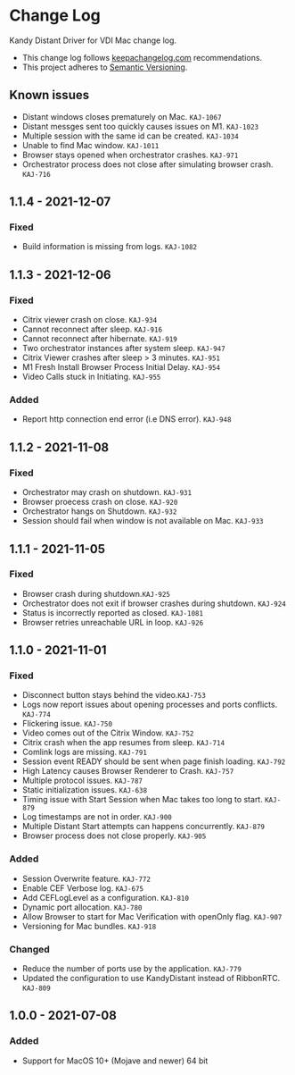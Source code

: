 # Change Log

Kandy Distant Driver for VDI Mac change log.

- This change log follows [keepachangelog.com](http://keepachangelog.com/) recommendations.
- This project adheres to [Semantic Versioning](http://semver.org/).

## Known issues

- Distant windows closes prematurely on Mac. `KAJ-1067`
- Distant messges sent too quickly causes issues on M1. `KAJ-1023`
- Multiple session with the same id can be created. `KAJ-1034`
- Unable to find Mac window. `KAJ-1011`
- Browser stays opened when orchestrator crashes. `KAJ-971`
- Orchestrator process does not close after simulating browser crash. `KAJ-716`

## 1.1.4 - 2021-12-07

### Fixed

- Build information is missing from logs. `KAJ-1082`

## 1.1.3 - 2021-12-06

### Fixed

- Citrix viewer crash on close. `KAJ-934`
- Cannot reconnect after sleep. `KAJ-916`
- Cannot reconnect after hibernate. `KAJ-919`
- Two orchestrator instances after system sleep. `KAJ-947`
- Citrix Viewer crashes after sleep > 3 minutes. `KAJ-951`
- M1 Fresh Install Browser Process Initial Delay. `KAJ-954`
- Video Calls stuck in Initiating. `KAJ-955`

### Added

- Report http connection end error (i.e DNS error). `KAJ-948`

## 1.1.2 - 2021-11-08

### Fixed

- Orchestrator may crash on shutdown. `KAJ-931`
- Browser proecess crash on close. `KAJ-920`
- Orchestrator hangs on Shutdown. `KAJ-932`
- Session should fail when window is not available on Mac. `KAJ-933`

## 1.1.1 - 2021-11-05

### Fixed

- Browser crash during shutdown.`KAJ-925`
- Orchestrator does not exit if browser crashes during shutdown. `KAJ-924`
- Status is incorrectly reported as closed. `KAJ-1081`
- Browser retries unreachable URL in loop. `KAJ-926`

## 1.1.0 - 2021-11-01

### Fixed

- Disconnect button stays behind the video.`KAJ-753`
- Logs now report issues about opening processes and ports conflicts. `KAJ-774`
- Flickering issue. `KAJ-750`
- Video comes out of the Citrix Window. `KAJ-752`
- Citrix crash when the app resumes from sleep. `KAJ-714`
- Comlink logs are missing. `KAJ-791`
- Session event READY should be sent when page finish loading. `KAJ-792`
- High Latency causes Browser Renderer to Crash. `KAJ-757`
- Multiple protocol issues. `KAJ-787`
- Static initialization issues. `KAJ-638`
- Timing issue with Start Session when Mac takes too long to start. `KAJ-879`
- Log timestamps are not in order. `KAJ-900`
- Multiple Distant Start attempts can happens concurrently. `KAJ-879`
- Browser process does not close properly. `KAJ-905`

### Added

- Session Overwrite feature. `KAJ-772`
- Enable CEF Verbose log. `KAJ-675`
- Add CEFLogLevel as a configuration. `KAJ-810`
- Dynamic port allocation. `KAJ-780`
- Allow Browser to start for Mac Verification with openOnly flag. `KAJ-907`
- Versioning for Mac bundles. `KAJ-918`

### Changed

- Reduce the number of ports use by the application. `KAJ-779`
- Updated the configuration to use KandyDistant instead of RibbonRTC. `KAJ-809`

## 1.0.0 - 2021-07-08

### Added

- Support for MacOS 10+ (Mojave and newer) 64 bit
